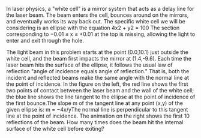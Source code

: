 
In laser physics, a "white cell" is a mirror system that acts as a delay line for the laser beam. The beam enters the cell, bounces around on the mirrors, and eventually works its way back out.
The specific white cell we will be considering is an ellipse with the equation 4x2 + y2 = 100
The section corresponding to &#8722;0.01 &#8804; x &#8804; +0.01 at the top is missing, allowing the light to enter and exit through the hole.

The light beam in this problem starts at the point (0.0,10.1) just outside the white cell, and the beam first impacts the mirror at (1.4,-9.6).
Each time the laser beam hits the surface of the ellipse, it follows the usual law of reflection "angle of incidence equals angle of reflection." That is, both the incident and reflected beams make the same angle with the normal line at the point of incidence.
In the figure on the left, the red line shows the first two points of contact between the laser beam and the wall of the white cell; the blue line shows the line tangent to the ellipse at the point of incidence of the first bounce.The slope m of the tangent line at any point (x,y) of the given ellipse is: m = &#8722;4x/yThe normal line is perpendicular to this tangent line at the point of incidence.
The animation on the right shows the first 10 reflections of the beam.
How many times does the beam hit the internal surface of the white cell before exiting?
